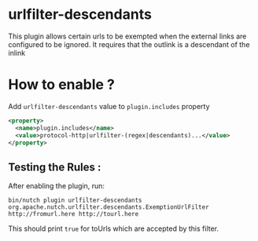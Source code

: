 urlfilter-descendants
======================
  This plugin allows certain urls to be exempted when the external links are configured to be ignored.
  It requires that the outlink is a descendant of the inlink

# How to enable ?
Add `urlfilter-descendants` value to `plugin.includes` property
```xml
<property>
  <name>plugin.includes</name>
  <value>protocol-http|urlfilter-(regex|descendants)...</value>
</property>
```

## Testing the Rules :

After enabling the plugin, run:
   
`bin/nutch plugin urlfilter-descendants  org.apache.nutch.urlfilter.descendants.ExemptionUrlFilter http://fromurl.here http://tourl.here`


This should print `true` for toUrls which are accepted by this filter.
